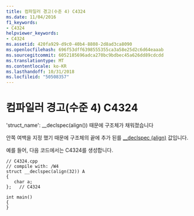 ```yaml
---
title: 컴파일러 경고(수준 4) C4324
ms.date: 11/04/2016
f1_keywords:
- C4324
helpviewer_keywords:
- C4324
ms.assetid: 420fa929-d9c0-40b4-8808-2d8ad3ca8090
ms.openlocfilehash: 696f53dff6398555355ca3a58e25d2c6d64eaaab
ms.sourcegitcommit: 6052185696adca270bc9bdbec45a626dd89cdcdd
ms.translationtype: MT
ms.contentlocale: ko-KR
ms.lasthandoff: 10/31/2018
ms.locfileid: "50508357"
---
```

# <a name="compiler-warning-level-4-c4324"></a>컴파일러 경고(수준 4) C4324

'struct_name': __declspec(align()) 때문에 구조체가 채워졌습니다

안쪽 여백을 지정 했기 때문에 구조체의 끝에 추가 된를 [__declspec (align)](../../cpp/align-cpp.md) 값입니다.

예를 들어, 다음 코드에서는 C4324를 생성합니다.

```
// C4324.cpp
// compile with: /W4
struct __declspec(align(32)) A
{
   char a;
};   // C4324

int main()
{
}
```